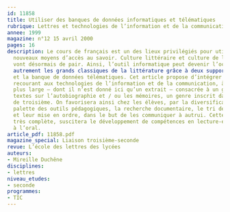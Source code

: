 ```yaml
---
id: 11858
title: Utiliser des banques de données informatiques et télématiques
rubrique: Lettres et technologies de l’information et de la communication [2de]
annee: 1999
magazine: n°12 15 avril 2000
pages: 16
description: Le cours de français est un des lieux privilégiés pour utiliser les
  nouveaux moyens d’accès au savoir. Culture littéraire et culture de l’information
  vont désormais de pair. Ainsi, l’outil informatique peut devenir l’occasion d’aborder
  autrement les grands classiques de la littérature grâce à deux supports : le cédérom
  et la banque de données télématiques. Cet article propose d’intégrer trois séances,
  recourant aux technologies de l’information et de la communication, à une séquence
  plus large – dont il n’est donné ici qu’un extrait – consacrée à un groupement de
  textes sur l’autobiographie et / ou les mémoires, un genre inscrit dans les programmes
  de troisième. On favorisera ainsi chez les élèves, par la diversification de la
  palette des outils pédagogiques, la recherche documentaire, le tri des informations
  et leur mise en ordre, dans le but de les communiquer à autrui. Cette démarche active,
  très complète, suscitera le développement de compétences en lecture-écriture et
  à l’oral.
article_pdf: 11858.pdf
magazine_special: Liaison troisième-seconde
revue: L’école des lettres des lycées
auteurs:
- Mireille Duchêne
disciplines:
- lettres
niveau_etudes:
- seconde
programmes:
- TIC
---
```

